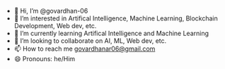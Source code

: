 - 👋 Hi, I’m @govardhan-06
- 👀 I’m interested in Artifical Intelligence, Machine Learning, Blockchain Development, Web dev, etc.
- 🌱 I’m currently learning Artifical Intelligence and Machine Learning
- 💞️ I’m looking to collaborate on AI, ML, Web dev, etc.
- 📫 How to reach me govardhanar06@gmail.com
- 😄 Pronouns: he/Him

<!---
govardhan-06/govardhan-06 is a ✨ special ✨ repository because its `README.md` (this file) appears on your GitHub profile.
You can click the Preview link to take a look at your changes.
--->
